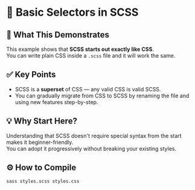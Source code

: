 # 📘 Basic Selectors in SCSS

## 🧠 What This Demonstrates

This example shows that **SCSS starts out exactly like CSS**.  
You can write plain CSS inside a `.scss` file and it will work the same.

## ✅ Key Points

- SCSS is a **superset** of CSS — any valid CSS is valid SCSS.
- You can gradually migrate from CSS to SCSS by renaming the file and using new features step-by-step.

## 💡 Why Start Here?

Understanding that SCSS doesn't require special syntax from the start makes it beginner-friendly.  
You can adopt it progressively without breaking your existing styles.

## ⚙️ How to Compile

```bash
sass styles.scss styles.css
```
